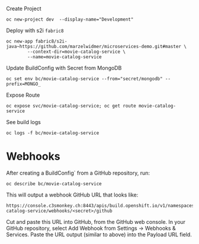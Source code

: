 Create Project
```
oc new-project dev  --display-name="Development"
```


Deploy with s2i `fabric8`
```
oc new-app fabric8/s2i-java~https://github.com/marzelwidmer/microservices-demo.git#master \
        --context-dir=movie-catalog-service \
        --name=movie-catalog-service
```
Update BuildConfig with Secret from MongoDB
```
oc set env bc/movie-catalog-service --from="secret/mongodb" --prefix=MONGO_
```
Expose Route
```
oc expose svc/movie-catalog-service; oc get route movie-catalog-service
```

See build logs
```
oc logs -f bc/movie-catalog-service
```



# Webhooks
After creating a BuildConfig` from a GitHub repository, run:

```
oc describe bc/movie-catalog-service
```

This will output a webhook GitHub URL that looks like:
``` 
https://console.c3smonkey.ch:8443/apis/build.openshift.io/v1/namespaces/development/buildconfigs/movie-catalog-service/webhooks/<secret>/github
```
Cut and paste this URL into GitHub, from the GitHub web console.
In your GitHub repository, select Add Webhook from Settings → Webhooks & Services.
Paste the URL output (similar to above) into the Payload URL field.




 